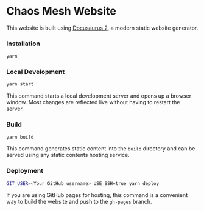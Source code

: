 # Chaos Mesh Website

This website is built using [Docusaurus 2](https://v2.docusaurus.io/), a modern static website generator.

### Installation

```sh
yarn
```

### Local Development

```sh
yarn start
```

This command starts a local development server and opens up a browser window. Most changes are reflected live without having to restart the server.

### Build

```sh
yarn build
```

This command generates static content into the `build` directory and can be served using any static contents hosting service.

### Deployment

```sh
GIT_USER=<Your GitHub username> USE_SSH=true yarn deploy
```

If you are using GitHub pages for hosting, this command is a convenient way to build the website and push to the `gh-pages` branch.
